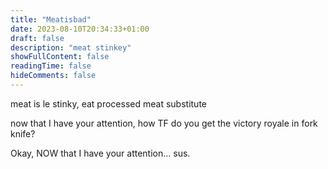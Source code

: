 ```yaml
---
title: "Meatisbad"
date: 2023-08-10T20:34:33+01:00
draft: false
description: "meat stinkey"
showFullContent: false
readingTime: false
hideComments: false
---
```


meat is le stinky, eat processed meat substitute

now that I have your attention, how TF do you get the victory royale in fork knife?

Okay, NOW that I have your attention... sus.
